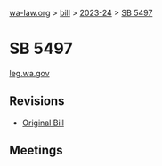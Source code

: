 [wa-law.org](/) > [bill](/bill/) > [2023-24](/bill/2023-24/) > [SB 5497](/bill/2023-24/sb/5497/)

# SB 5497
[leg.wa.gov](https://app.leg.wa.gov/billsummary?BillNumber=5497&Year=2023&Initiative=false)

## Revisions
* [Original Bill](1/)

## Meetings
